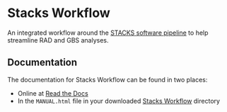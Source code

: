 # Stacks Workflow

An integrated workflow around the [STACKS software pipeline](http://creskolab.uoregon.edu/stacks/) to help streamline RAD and GBS analyses.

## Documentation

The documentation for Stacks Workflow can be found in two places:

- Online at [Read the Docs](http://stacks-workflow.readthedocs.org/en/latest/)
- In the ``MANUAL.html`` file in your downloaded [Stacks Workflow](https://github.com/enormandeau/stacks_workflow) directory

